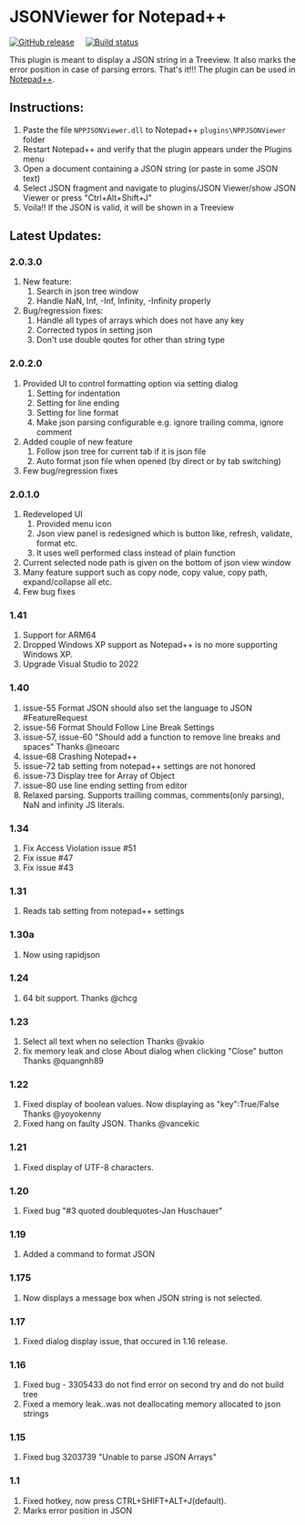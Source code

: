 # JSONViewer for Notepad++
[![GitHub release](https://img.shields.io/github/release/kapilratnani/JSON-Viewer.svg)](../../releases/latest)
&nbsp;&nbsp;&nbsp;&nbsp;[![Build status](https://ci.appveyor.com/api/projects/status/github/kapilratnani/JSON-Viewer?branch=master&svg=true)](https://ci.appveyor.com/project/kapilratnani/JSON-Viewer)

This plugin is meant to display a JSON string in a Treeview. It also marks the error position in case of parsing errors. That's it!!! The plugin can be used in [Notepad++](https://github.com/notepad-plus-plus/notepad-plus-plus).


## Instructions:
1. Paste the file `NPPJSONViewer.dll` to Notepad++ `plugins\NPPJSONViewer` folder
2. Restart Notepad++ and verify that the plugin appears under the Plugins menu
3. Open a document containing a JSON string (or paste in some JSON text)
4. Select JSON fragment and navigate to plugins/JSON Viewer/show JSON Viewer or press "Ctrl+Alt+Shift+J"
5. Voila!! If the JSON is valid, it will be shown in a Treeview


## Latest Updates:

### 2.0.3.0
1. New feature:
    1. Search in json tree window
    2. Handle NaN, Inf, -Inf, Infinity, -Infinity properly
2. Bug/regression fixes:
    1. Handle all types of arrays which does not have any key
    2. Corrected typos in setting json
    3. Don't use double qoutes for other than string type


### 2.0.2.0
1. Provided UI to control formatting option via setting dialog
    1. Setting for indentation
    2. Setting for line ending
    3. Setting for line format
    4. Make json parsing configurable e.g. ignore trailing comma, ignore comment
2. Added couple of new feature
    1. Follow json tree for current tab if it is json file
    2. Auto format json file when opened (by direct or by tab switching)
3. Few bug/regression fixes

### 2.0.1.0
1. Redeveloped UI 
    1. Provided menu icon
    2. Json view panel is redesigned which is button like, refresh, validate, format etc.
    3. It uses well performed class instead of plain function
2. Current selected node path is given on the bottom of json view window
3. Many feature support such as copy node, copy value, copy path, expand/collapse all etc.
4. Few bug fixes


### 1.41
1. Support for ARM64
2. Dropped Windows XP support as Notepad++ is no more supporting Windows XP.
3. Upgrade Visual Studio to 2022


### 1.40
1. issue-55 Format JSON should also set the language to JSON #FeatureRequest
2. issue-56 Format Should Follow Line Break Settings
3. issue-57, issue-60 "Should add a function to remove line breaks and spaces" Thanks @neoarc
4. issue-68 Crashing Notepad++
5. issue-72 tab setting from notepad++ settings are not honored
6. issue-73 Display tree for Array of Object 
7. issue-80 use line ending setting from editor
8. Relaxed parsing. Supports trailling commas, comments(only parsing), NaN and infinity JS literals.
  
### 1.34
1. Fix Access Violation issue #51
2. Fix issue #47
3. Fix issue #43

### 1.31
1. Reads tab setting from notepad++ settings

### 1.30a
1. Now using rapidjson

### 1.24
1. 64 bit support. Thanks @chcg
   
### 1.23
1. Select all text when no selection
   Thanks @vakio
2. fix memory leak and close About dialog when clicking "Close" button
   Thanks @quangnh89 

### 1.22
1. Fixed display of boolean values. Now displaying as "key":True/False
   Thanks @yoyokenny
2. Fixed hang on faulty JSON.
   Thanks @vancekic

### 1.21
1. Fixed display of UTF-8 characters.

### 1.20
1. Fixed bug "#3 quoted doublequotes-Jan Huschauer"

### 1.19
1. Added a command to format JSON

### 1.175
1. Now displays a message box when JSON string is not selected.

### 1.17
1. Fixed dialog display issue, that occured in 1.16 release.

### 1.16
1. Fixed bug - 3305433 do not find error on second try and do not build tree
2. Fixed a memory leak..was not deallocating memory allocated to json strings

### 1.15
1. Fixed bug 3203739 "Unable to parse JSON Arrays"

### 1.1
1. Fixed hotkey, now press CTRL+SHIFT+ALT+J(default).
2. Marks error position in JSON


